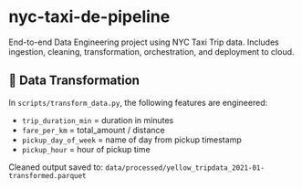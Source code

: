# nyc-taxi-de-pipeline
End-to-end Data Engineering project using NYC Taxi Trip data. Includes ingestion, cleaning, transformation, orchestration, and deployment to cloud.



## 🧪 Data Transformation

In `scripts/transform_data.py`, the following features are engineered:
- `trip_duration_min` = duration in minutes
- `fare_per_km` = total_amount / distance
- `pickup_day_of_week` = name of day from pickup timestamp
- `pickup_hour` = hour of pickup time

Cleaned output saved to: `data/processed/yellow_tripdata_2021-01-transformed.parquet`
